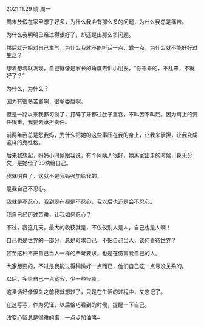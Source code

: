 2021.11.29 晴 周一

周末放假在家里想了好多，为什么我会有那么多的问题，为什么我总是痛苦。

为什么我明明已经过得很好了，却还是出那么多问题。

然后就开始对自己生气，为什么我就不能听话一点，乖一点，为什么就不能好好过生活？

想着想着就发现，自己就像是家长的角度去训小朋友，“你乖乖的，不乱来，不就好了？”

为什么，为什么？

因为有很多苦衷啊，很多委屈啊。

但是一路以来我都习惯了，打碎了牙都往肚子里吞，不叫苦不叫屈。因为肩上的责任很重，我要去承担责任。

前两年我总是怨我妈，为什么把她的这些事压在我的身上，让我来承担，让我变成这样的鬼性格。

后来我想起，妈妈小时候跟我说，有个阿姨人很好，她离家出走的时候，身无分文，是她借了30块给自己。

我就明白了，这就不是我妈强加给我的。

是我自己不忍心。

我就是不忍心，我到现在都是不忍心，我以后也还是会不忍心。

我自己经历过苦难，让我如何忍心？

不过，我这几天，最大的收获就是，不仅仅别人是人，自己也是人啊！

自己也是世界的一部分，总是苛求自己，不把自己当人，谈何善待世界？

甚至这种不把自己当人一样的严苛要求，也是在伤害爱自己的人。

大家想要的，不过是我能过得稍微好一点而已，他们自己吃一点亏没关系的。

以后，多给自己一点宽容，少一些怪责。

这番话好像很久之前我就想过了，只是在生活的过程中，又忘记了。

在这写写，作为凭证，以后恰巧看到的时候，提醒一下自己。

改变心智总是很难的事，一点点加油咯~
